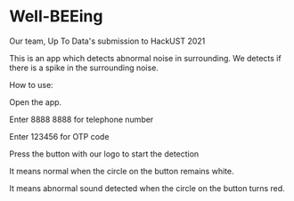 # Well-BEEing

Our team, Up To Data's submission to HackUST 2021

This is an app which detects abnormal noise in surrounding. We detects if there is a spike in the surrounding noise.


How to use:

Open the app.

Enter 8888 8888 for telephone number

Enter 123456 for OTP code

Press the button with our logo to start the detection



It means normal when the circle on the button remains white.

It means abnormal sound detected when the circle on the button turns red.
